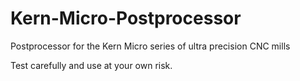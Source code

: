 # Kern-Micro-Postprocessor
Postprocessor for the Kern Micro series of ultra precision CNC mills


Test carefully and use at your own risk. 
